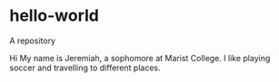 # hello-world
A repository

Hi
My name is Jeremiah, a sophomore at Marist College. I like playing soccer and travelling to different places.
